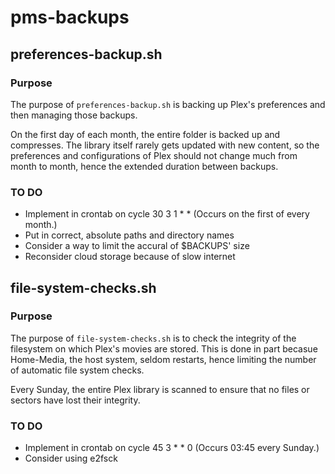 # pms-backups

## preferences-backup.sh

### Purpose
The purpose of `preferences-backup.sh` is backing up Plex's preferences and then managing those backups.

On the first day of each month, the entire folder is backed up and compresses. The library itself rarely gets updated with new content, so the preferences and configurations of Plex should not change much from month to month, hence the extended duration between backups.

### TO DO 
* Implement in crontab on cycle 30 3 1 * * (Occurs on the first of every month.)
* Put in correct, absolute paths and directory names
* Consider a way to limit the accural of $BACKUPS' size
* Reconsider cloud storage because of slow internet

## file-system-checks.sh

### Purpose
The purpose of `file-system-checks.sh` is to check the integrity of the filesystem on which Plex's movies are stored. This is done in part becasue Home-Media, the host system, seldom restarts, hence limiting the number of automatic file system checks.

Every Sunday, the entire Plex library is scanned to ensure that no files or sectors have lost their integrity.

### TO DO
* Implement in crontab on cycle 45 3 * * 0 (Occurs 03:45 every Sunday.)
* Consider using e2fsck